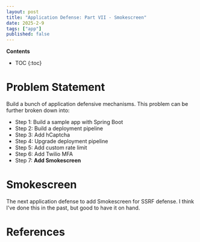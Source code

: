 ```yaml
---
layout: post
title: "Application Defense: Part VII - Smokescreen"
date: 2025-2-9
tags: ["app"]
published: false
---
```


**Contents**
* TOC
{:toc}

# Problem Statement
Build a bunch of application defensive mechanisms. This problem can be further broken down into:

* Step 1: Build a sample app with Spring Boot
* Step 2: Build a deployment pipeline
* Step 3: Add hCaptcha
* Step 4: Upgrade deployment pipeline
* Step 5: Add custom rate limit
* Step 6: Add Twilio MFA
* Step 7: **Add Smokescreen**

# Smokescreen
The next application defense to add Smokescreen for SSRF defense. I think I've done this in the past, but good to have it on hand.




# References
[^1]: []()